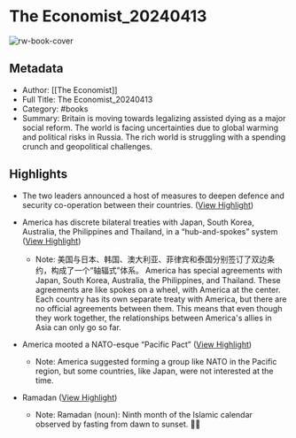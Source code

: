# The Economist_20240413

![rw-book-cover](https://readwise-assets.s3.amazonaws.com/media/uploaded_book_covers/profile_1050896/B4xURelQ9o4Xdk1ikLWYbLs3SMrYYMeGXJ8ysXiDpY4-cover-cover.jpg)

## Metadata
- Author: [[The Economist]]
- Full Title: The Economist_20240413
- Category: #books
- Summary: Britain is moving towards legalizing assisted dying as a major social reform. The world is facing uncertainties due to global warming and political risks in Russia. The rich world is struggling with a spending crunch and geopolitical challenges.

## Highlights
- The two leaders announced a host of measures to deepen defence and security co-operation between their countries. ([View Highlight](https://read.readwise.io/read/01hvae9c1g0zzz96vzsfwrte9p))

- America has discrete bilateral treaties with Japan, South Korea, Australia, the Philippines and Thailand, in a “hub-and-spokes” system ([View Highlight](https://read.readwise.io/read/01hvaepsq0ndrdvk9r4d7r2xat))
    - Note: 美国与日本、韩国、澳大利亚、菲律宾和泰国分别签订了双边条约，构成了一个“轴辐式”体系。
      America has special agreements with Japan, South Korea, Australia, the Philippines, and Thailand. These agreements are like spokes on a wheel, with America at the center. Each country has its own separate treaty with America, but there are no official agreements between them. This means that even though they work together, the relationships between America's allies in Asia can only go so far.

- America mooted a NATO-esque “Pacific Pact” ([View Highlight](https://read.readwise.io/read/01hvafnfdwk03292wvdxcn6c13))
    - Note: America suggested forming a group like NATO in the Pacific region, but some countries, like Japan, were not interested at the time.

- Ramadan ([View Highlight](https://read.readwise.io/read/01hvcgfd573kmhagm9xnashxaz))
    - Note: Ramadan (noun): Ninth month of the Islamic calendar observed by fasting from dawn to sunset. 🌙🕌

